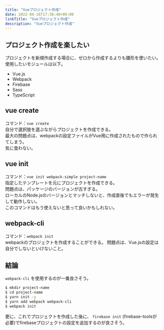 ```yaml
---
title: "Vueプロジェクト作成"
date: 2022-04-16T17:36:40+09:00
linkTitle: "Vueプロジェクト作成"
description: "Vueプロジェクト作成"
---
```


## プロジェクト作成を楽したい
プロジェクトを新規作成する場合に、ゼロから作成するよりも雛形を使いたい。  
使用したいモジュールは以下。
- Vue.js
- Webpack
- Firebase
- Sass
- TypeScript


## vue create
コマンド：`vue create`  
自分で選択肢を選ぶながらプロジェクトを作成できる。  
最大の問題点は、webpackの設定ファイルがVue用に作成されたもので作られてしまう。  
気に食わない。

## vue init
コマンド：`vue init webpack-simple project-name`  
指定したテンプレートを元にプロジェクトを作成できる。  
問題点は、パッケージのバージョンが古すぎる。  
ローカルのNode.jsのバージョンとマッチしないと、作成直後でもエラーが発生して動作しない。  
このコマンドはもう使えないと思って良いかもしれない。  

## webpack-cli
コマンド：`webpack init`  
webpackのプロジェクトを作成することができる。
問題点は、Vue.jsの設定は自分でしないといけないこと。

## 結論
`webpack-cli` を使用するのが一番良さそう。

```sh
$ mkdir project-name
$ cd project-name
$ yarn init -y
$ yarn add webpack webpack-cli
$ webpack init
```

更に、これでプロジェクトを作成した後に、 `firebase init` (firebase-toolsが必要)でfirebaseプロジェクトの設定を追加するのが良さそう。


